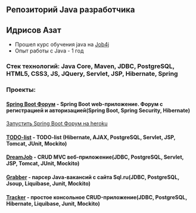 ## Репозиторий Java разработчика

## Идрисов Азат

* Прошел курс обучения java на [Job4j](https://job4j.ru/)
* Опыт работы с  Java - 1 год

### Стек технологий: Java Core, Maven, JDBC, PostgreSQL, HTML5, CSS3, JS, JQuery, Servlet, JSP, Hibernate, Spring

### Проекты:
#### [Spring Boot Форум](https://github.com/AzatIdrisov/job4j_forum) - Spring Boot web-приложение. Форум с регистрацией и авторизацией(Spring Boot, Spring Security, Hibernate)

[Запустить Spring Boot Форум на heroku](https://tranquil-hollows-70376.herokuapp.com/)

#### [TODO-list](https://github.com/AzatIdrisov/job4j_todo_list) - TODO-list (Hibernate, AJAX, PostgreSQL, Servlet, JSP, Tomcat, JUnit, Mockito)

#### [DreamJob](https://github.com/AzatIdrisov/job4j_dreamjob) - CRUD MVC веб-приложение(JDBC, PostgreSQL, Servlet, JSP, Tomcat, JUnit, Mockito)

#### [Grabber](https://github.com/AzatIdrisov/job4j_grabber) - парсер Java-вакансий с сайта Sql.ru(JDBC, PostgreSQL, Jsoup, Liquibase, Junit, Mockito)

#### [Tracker](https://github.com/AzatIdrisov/job4j_tracker) - простое консольное CRUD-приложение(JDBC, PostgreSQL, Hibernate, Liquibase, Junit, Mockito)
<!--
**AzatIdrisov/AzatIdrisov** is a ✨ _special_ ✨ repository because its `README.md` (this file) appears on your GitHub profile.

Here are some ideas to get you started:

- 🔭 I’m currently working on ...
- 🌱 I’m currently learning ...
- 👯 I’m looking to collaborate on ...
- 🤔 I’m looking for help with ...
- 💬 Ask me about ...
- 📫 How to reach me: ...
- 😄 Pronouns: ...
- ⚡ Fun fact: ...
-->
